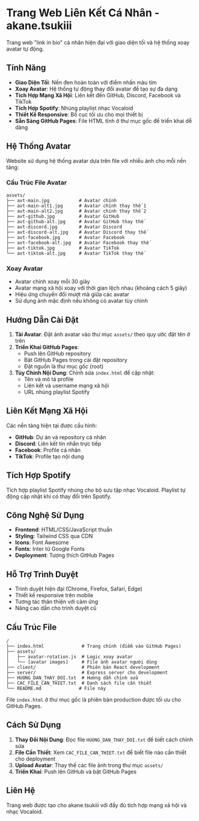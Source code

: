 # Trang Web Liên Kết Cá Nhân - akane.tsukiii

Trang web "link in bio" cá nhân hiện đại với giao diện tối và hệ thống xoay avatar tự động.

## Tính Năng

- **Giao Diện Tối**: Nền đen hoàn toàn với điểm nhấn màu tím
- **Xoay Avatar**: Hệ thống tự động thay đổi avatar để tạo sự đa dạng
- **Tích Hợp Mạng Xã Hội**: Liên kết đến GitHub, Discord, Facebook và TikTok
- **Tích Hợp Spotify**: Nhúng playlist nhạc Vocaloid
- **Thiết Kế Responsive**: Bố cục tối ưu cho mọi thiết bị
- **Sẵn Sàng GitHub Pages**: File HTML tĩnh ở thư mục gốc để triển khai dễ dàng

## Hệ Thống Avatar

Website sử dụng hệ thống avatar dựa trên file với nhiều ảnh cho mỗi nền tảng:

### Cấu Trúc File Avatar
```
assets/
├── avt-main.jpg           # Avatar chính
├── avt-main-alt1.jpg      # Avatar chính thay thế 1
├── avt-main-alt2.jpg      # Avatar chính thay thế 2
├── avt-github.jpg         # Avatar GitHub
├── avt-github-alt.jpg     # Avatar GitHub thay thế
├── avt-discord.jpg        # Avatar Discord
├── avt-discord-alt.jpg    # Avatar Discord thay thế
├── avt-facebook.jpg       # Avatar Facebook
├── avt-facebook-alt.jpg   # Avatar Facebook thay thế
├── avt-tiktok.jpg         # Avatar TikTok
└── avt-tiktok-alt.jpg     # Avatar TikTok thay thế
```

### Xoay Avatar
- Avatar chính xoay mỗi 30 giây
- Avatar mạng xã hội xoay với thời gian lệch nhau (khoảng cách 5 giây)
- Hiệu ứng chuyển đổi mượt mà giữa các avatar
- Sử dụng ảnh mặc định nếu không có avatar tùy chỉnh

## Hướng Dẫn Cài Đặt

1. **Tải Avatar**: Đặt ảnh avatar vào thư mục `assets/` theo quy ước đặt tên ở trên
2. **Triển Khai GitHub Pages**: 
   - Push lên GitHub repository
   - Bật GitHub Pages trong cài đặt repository
   - Đặt nguồn là thư mục gốc (root)
3. **Tùy Chỉnh Nội Dung**: Chỉnh sửa `index.html` để cập nhật:
   - Tên và mô tả profile
   - Liên kết và username mạng xã hội
   - URL nhúng playlist Spotify

## Liên Kết Mạng Xã Hội

Các nền tảng hiện tại được cấu hình:
- **GitHub**: Dự án và repository cá nhân
- **Discord**: Liên kết tin nhắn trực tiếp
- **Facebook**: Profile cá nhân
- **TikTok**: Profile tạo nội dung

## Tích Hợp Spotify

Tích hợp playlist Spotify nhúng cho bộ sưu tập nhạc Vocaloid. Playlist tự động cập nhật khi có thay đổi trên Spotify.

## Công Nghệ Sử Dụng

- **Frontend**: HTML/CSS/JavaScript thuần
- **Styling**: Tailwind CSS qua CDN
- **Icons**: Font Awesome
- **Fonts**: Inter từ Google Fonts
- **Deployment**: Tương thích GitHub Pages

## Hỗ Trợ Trình Duyệt

- Trình duyệt hiện đại (Chrome, Firefox, Safari, Edge)
- Thiết kế responsive trên mobile
- Tương tác thân thiện với cảm ứng
- Nâng cao dần cho trình duyệt cũ

## Cấu Trúc File

```
/
├── index.html              # Trang chính (điểm vào GitHub Pages)
├── assets/
│   ├── avatar-rotation.js  # Logic xoay avatar
│   └── [avatar images]     # File ảnh avatar người dùng
├── client/                 # Phiên bản React development
├── server/                 # Express server cho development
├── HUONG_DAN_THAY_DOI.txt  # Hướng dẫn chỉnh sửa
├── CAC_FILE_CAN_THIET.txt  # Danh sách file cần thiết
└── README.md              # File này
```

File `index.html` ở thư mục gốc là phiên bản production được tối ưu cho GitHub Pages.

## Cách Sử Dụng

1. **Thay Đổi Nội Dung**: Đọc file `HUONG_DAN_THAY_DOI.txt` để biết cách chỉnh sửa
2. **File Cần Thiết**: Xem `CAC_FILE_CAN_THIET.txt` để biết file nào cần thiết cho deployment
3. **Upload Avatar**: Thay thế các file ảnh trong thư mục `assets/`
4. **Triển Khai**: Push lên GitHub và bật GitHub Pages

## Liên Hệ

Trang web được tạo cho akane.tsukiii với đầy đủ tích hợp mạng xã hội và nhạc Vocaloid.